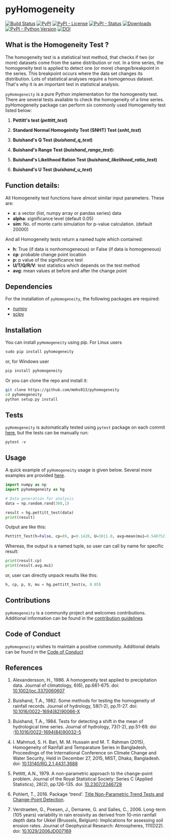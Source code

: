 # pyHomogeneity
[![Build Status](https://app.travis-ci.com/mmhs013/pyHomogeneity.svg?branch=master)](https://app.travis-ci.com/github/mmhs013/pyHomogeneity)
[![PyPI](https://img.shields.io/pypi/v/pyhomogeneity)](https://pypi.org/project/pyhomogeneity/)
[![PyPI - License](https://img.shields.io/pypi/l/pyhomogeneity)](https://pypi.org/project/pyhomogeneity/)
[![PyPI - Status](https://img.shields.io/pypi/status/pyhomogeneity)](https://pypi.org/project/pyhomogeneity/)
[![Downloads](https://pepy.tech/badge/pyhomogeneity)](https://pepy.tech/project/pyhomogeneity)
[![PyPI - Python Version](https://img.shields.io/pypi/pyversions/pyhomogeneity)](https://pypi.org/project/pyhomogeneity/)
[![DOI](https://zenodo.org/badge/255952268.svg)](https://zenodo.org/badge/latestdoi/255952268)

## What is the Homogeneity Test ?
The homogeneity test is a statistical test method, that checks if two (or more) datasets come from the same distribution or not. In a time series, the homogeneity test is applied to detect one (or more) change/breakpoint in the series.  This breakpoint occurs where the data set changes its distribution. Lots of statistical analyses require a homogenous dataset. That's why it is an important test in statistical analysis.

`pyHomogeneity` is a pure Python implementation for the homogeneity test. There are several tests available to check the homogeneity of a time series. pyHomogeneity package can perform six commonly used Homogeneity test listed below:


1. **Pettitt's test (*pettitt_test*)** 

2. **Standard Normal Homogeinity Test (SNHT) Test (*snht_test*)** 

3. **Buishand's Q Test (*buishand_q_test*)**

4. **Buishand's Range Test (*buishand_range_test*):**

5. **Buishand's Likelihood Ration Test (*buishand_likelihood_ratio_test*)**

6. **Buishand's U Test (*buishand_u_test*)** 

## Function details:

All Homogeneity test functions have almost similar input parameters. These are:

- **x**:   a vector (list, numpy array or pandas series) data
- **alpha**: significance level (default 0.05)
- **sim**: No. of monte carlo simulation for p-value calculation. (default 20000)

And all Homogeneity tests return a named tuple which contained:

- **h**: True (if data is nonhomogeneous) or False (if data is homogeneous)
- **cp**: probable change point location
- **p**: p value of the significance test
- **U/T/Q/R/V**: test statistics which depends on the test method
- **avg**: mean values at before and after the change point


## Dependencies

For the installation of `pyHomogeneity`, the following packages are required:
- [numpy](https://www.numpy.org/)
- [scipy](https://www.scipy.org/)

## Installation

You can install `pyHomogeneity` using pip. For Linux users

```python
sudo pip install pyhomogeneity
```

or, for Windows user

```python
pip install pyhomogeneity
```

Or you can clone the repo and install it:

```bash
git clone https://github.com/mmhs013/pyhomogeneity
cd pyhomogeneity
python setup.py install
```

## Tests

`pyHomogeneity` is automatically tested using `pytest` package on each commit [here](https://travis-ci.org/mmhs013/pyHomogeneity/), but the tests can be manually run:

```
pytest -v
```

## Usage

A quick example of `pyHomogeneity` usage is given below. Several more examples are provided [here](https://github.com/mmhs013/pyHomogeneity/blob/master/Examples/).

```python
import numpy as np
import pyhomogeneity as hg

# Data generation for analysis
data = np.random.rand(360,1)

result = hg.pettitt_test(data)
print(result)
```
Output are like this:
```python
Pettitt_Test(h=False, cp=89, p=0.1428, U=3811.0, avg=mean(mu1=0.5487521427805625, mu2=0.46884198890609463))
```
Whereas, the output is a named tuple, so user can call by name for specific result:
```python
print(result.cp)
print(result.avg.mu1)
```
or, user can directly unpack results like this:
```python
h, cp, p, U, mu = hg.pettitt_test(x, 0.05)
```

## Contributions

`pyHomogeneity` is a community project and welcomes contributions. Additional information can be found in the [contribution guidelines](https://github.com/mmhs013/pyHomogeneity/blob/master/CONTRIBUTING.md)


## Code of Conduct

`pyHomogeneity` wishes to maintain a positive community. Additional details can be found in the [Code of Conduct](https://github.com/mmhs013/pyHomogeneity/blob/master/CODE_OF_CONDUCT.md)


## References

1. Alexandersson, H., 1986. A homogeneity test applied to precipitation data. Journal of climatology, 6(6), pp.661-675. doi: [10.1002/joc.3370060607](https://doi.org/10.1002/joc.3370060607)

2. Buishand, T.A., 1982. Some methods for testing the homogeneity of rainfall records. Journal of hydrology, 58(1-2), pp.11-27. doi: [10.1016/0022-1694(82)90066-X](https://doi.org/10.1016/0022-1694(82)90066-X)

3. Buishand, T.A., 1984. Tests for detecting a shift in the mean of hydrological time series. Journal of hydrology, 73(1-2), pp.51-69. doi :[10.1016/0022-1694(84)90032-5](https://doi.org/10.1016/0022-1694(84)90032-5)

4. I. Mahmud, S. H. Bari, M. M. Hussain and M. T. Rahman (2015), Homogeneity of Rainfall and Temparature Series in Bangladesh, Proceedings of the International Conference on Climate Change and Water Security, Held in December 27, 2015, MIST, Dhaka, Bangladesh. doi: [10.13140/RG.2.1.4431.3688](https://doi.org/10.13140/RG.2.1.4431.3688)

5. Pettitt, A.N., 1979. A non-parametric approach to the change-point problem. Journal of the Royal Statistical Society: Series C (Applied Statistics), 28(2), pp.126-135. doi: [10.2307/2346729](https://doi.org/10.2307/2346729)

6. Pohlert, T., 2016. Package 'trend'. [Title Non-Parametric Trend Tests and Change-Point Detection](https://cran.r-project.org/web/packages/trend/vignettes/trend.pdf).

7. Verstraeten, G., Poesen, J., Demaree, G. and Salles, C., 2006. Long-term (105 years) variability in rain erosivity as derived from 10-min rainfall depth data for Ukkel (Brussels, Belgium): Implications for assessing soil erosion rates. Journal of Geophysical Research: Atmospheres, 111(D22). doi: [10.1029/2006JD007169](https://doi.org/10.1029/2006JD007169)
